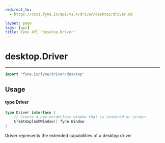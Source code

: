 ```yaml
---
redirect_to:
  - https://docs.fyne.io/api/v1.4/driver/desktop/driver.md

layout: page
tags: [api]
title: Fyne API "desktop.Driver"
---
```



# desktop.Driver
---
```go
import "fyne.io/fyne/driver/desktop"
```

## Usage

#### type Driver

```go
type Driver interface {
	// Create a new borderless window that is centered on screen
	CreateSplashWindow() fyne.Window
}
```

Driver represents the extended capabilities of a desktop driver
